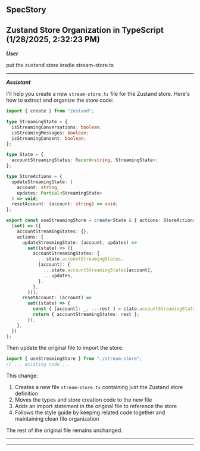 ## SpecStory

## Zustand Store Organization in TypeScript (1/28/2025, 2:32:23 PM)

_**User**_

put the zustand store insdie stream-store.ts

---

_**Assistant**_

I'll help you create a new `stream-store.ts` file for the Zustand store. Here's how to extract and organize the store code:

```typescript:features/streams/stream-store.ts
import { create } from "zustand";

type StreamingState = {
  isStreamingConversations: boolean;
  isStreamingMessages: boolean;
  isStreamingConsent: boolean;
};

type State = {
  accountStreamingStates: Record<string, StreamingState>;
};

type StoreActions = {
  updateStreamingState: (
    account: string,
    updates: Partial<StreamingState>
  ) => void;
  resetAccount: (account: string) => void;
};

export const useStreamingStore = create<State & { actions: StoreActions }>(
  (set) => ({
    accountStreamingStates: {},
    actions: {
      updateStreamingState: (account, updates) =>
        set((state) => ({
          accountStreamingStates: {
            ...state.accountStreamingStates,
            [account]: {
              ...state.accountStreamingStates[account],
              ...updates,
            },
          },
        })),
      resetAccount: (account) =>
        set((state) => {
          const { [account]: _, ...rest } = state.accountStreamingStates;
          return { accountStreamingStates: rest };
        }),
    },
  })
);
```

Then update the original file to import the store:

```typescript:features/streams/streams.ts
import { useStreamingStore } from "./stream-store";
// ... existing code ...
```

This change:
1. Creates a new file `stream-store.ts` containing just the Zustand store definition
2. Moves the types and store creation code to the new file
3. Adds an import statement in the original file to reference the store
4. Follows the style guide by keeping related code together and maintaining clean file organization

The rest of the original file remains unchanged.

---



---

